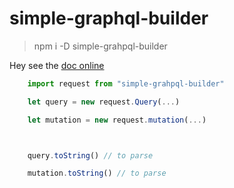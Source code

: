 # simple-graphql-builder

> npm i -D simple-grahpql-builder


Hey see the [doc online](https://poulpinounette.github.io/simple-graphql-builder/)



```typescript
    import request from "simple-grahpql-builder"

    let query = new request.Query(...)

    let mutation = new request.mutation(...)



    query.toString() // to parse

    mutation.toString() // to parse


```
